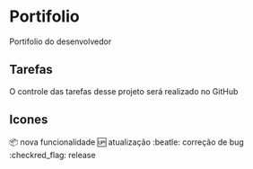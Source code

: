 # Portifolio    

Portifolio do desenvolvedor

## Tarefas

O controle das tarefas desse projeto será realizado no GitHub

## Icones
:package: nova funcionalidade
:up: atualização
:beatle: correção de bug
:checkred_flag: release